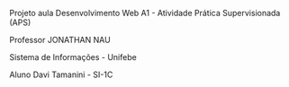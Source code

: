 Projeto aula Desenvolvimento Web A1 - Atividade Prática Supervisionada (APS)

Professor JONATHAN NAU

Sistema de Informações - Unifebe

Aluno Davi Tamanini - SI-1C
